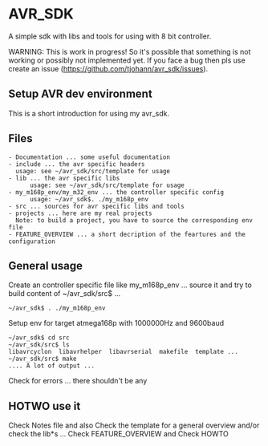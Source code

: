 AVR_SDK
=======

A simple sdk with libs and tools for using with 8 bit controller.

WARNING: This is work in progress! So it's possible that something is not working or possibly not implemented yet. If you face a bug then pls use create an issue (https://github.com/tjohann/avr_sdk/issues).


Setup AVR dev environment
--------------------------

This is a short introduction for using my avr_sdk.


Files
-----

	- Documentation ... some useful documentation
	- include ... the avr specific headers
	  usage: see ~/avr_sdk/src/template for usage
	- lib ... the avr specific libs
      	  usage: see ~/avr_sdk/src/template for usage
	- my_m168p_env/my_m32_env ... the controller specific config
      	  usage: ~/avr_sdk$. ./my_m168p_env
	- src ... sources for avr specific libs and tools
	- projects ... here are my real projects
	  Note: to build a project, you have to source the corresponding env file
   	- FEATURE_OVERVIEW ... a short decription of the feartures and the configuration


General usage
-------------

Create an controller specific file like my_m168p_env ... source it and try to build content
of ~/avr_sdk/src$ ...

	~/avr_sdk$ . ./my_m168p_env

Setup env for target atmega168p with 1000000Hz and 9600baud

	~/avr_sdk$ cd src
	~/avr_sdk/src$ ls
	libavrcyclon  libavrhelper  libavrserial  makefile  template ...
	~/avr_sdk/src$ make
	.... A lot of output ...

Check for errors ... there shouldn't be any


HOTWO use it
------------

Check Notes file and also
Check the template for a general overview and/or check the lib*s ...
Check FEATURE_OVERVIEW and
Check HOWTO





